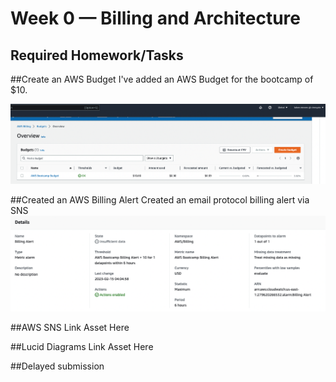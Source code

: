 # Week 0 — Billing and Architecture

## Required Homework/Tasks

##Create an AWS Budget
I've added an AWS Budget for the bootcamp of $10.

![AWS Budgets](assets/budget.png)

##Created an AWS Billing Alert
Created an email protocol billing alert via SNS
![Billing Alert](assets/billing-alert.png)

##AWS SNS
Link Asset Here

##Lucid Diagrams
Link Asset Here

##Delayed submission
